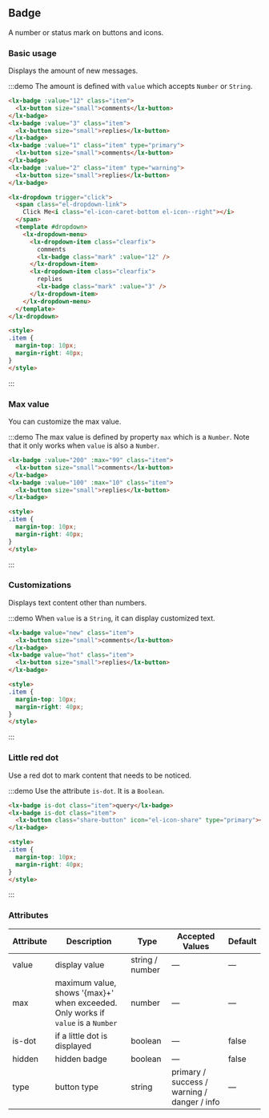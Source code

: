## Badge

A number or status mark on buttons and icons.

### Basic usage

Displays the amount of new messages.

:::demo The amount is defined with `value` which accepts `Number` or `String`.

```html
<lx-badge :value="12" class="item">
  <lx-button size="small">comments</lx-button>
</lx-badge>
<lx-badge :value="3" class="item">
  <lx-button size="small">replies</lx-button>
</lx-badge>
<lx-badge :value="1" class="item" type="primary">
  <lx-button size="small">comments</lx-button>
</lx-badge>
<lx-badge :value="2" class="item" type="warning">
  <lx-button size="small">replies</lx-button>
</lx-badge>

<lx-dropdown trigger="click">
  <span class="el-dropdown-link">
    Click Me<i class="el-icon-caret-bottom el-icon--right"></i>
  </span>
  <template #dropdown>
    <lx-dropdown-menu>
      <lx-dropdown-item class="clearfix">
        comments
        <lx-badge class="mark" :value="12" />
      </lx-dropdown-item>
      <lx-dropdown-item class="clearfix">
        replies
        <lx-badge class="mark" :value="3" />
      </lx-dropdown-item>
    </lx-dropdown-menu>
  </template>
</lx-dropdown>

<style>
.item {
  margin-top: 10px;
  margin-right: 40px;
}
</style>
```
:::

### Max value

You can customize the max value.

:::demo The max value is defined by property `max` which is a `Number`. Note that it only works when `value` is also a `Number`.

```html
<lx-badge :value="200" :max="99" class="item">
  <lx-button size="small">comments</lx-button>
</lx-badge>
<lx-badge :value="100" :max="10" class="item">
  <lx-button size="small">replies</lx-button>
</lx-badge>

<style>
.item {
  margin-top: 10px;
  margin-right: 40px;
}
</style>
```
:::

### Customizations

Displays text content other than numbers.

:::demo When `value` is a `String`, it can display customized text.

```html
<lx-badge value="new" class="item">
  <lx-button size="small">comments</lx-button>
</lx-badge>
<lx-badge value="hot" class="item">
  <lx-button size="small">replies</lx-button>
</lx-badge>

<style>
.item {
  margin-top: 10px;
  margin-right: 40px;
}
</style>
```
:::

### Little red dot

Use a red dot to mark content that needs to be noticed.

:::demo Use the attribute `is-dot`. It is a `Boolean`.

```html
<lx-badge is-dot class="item">query</lx-badge>
<lx-badge is-dot class="item">
  <lx-button class="share-button" icon="el-icon-share" type="primary"></lx-button>
</lx-badge>

<style>
.item {
  margin-top: 10px;
  margin-right: 40px;
}
</style>
```
:::

### Attributes
| Attribute     | Description     | Type            | Accepted Values       | Default |
|-------------  |---------------- |---------------- |---------------------- |-------- |
| value         | display value   | string / number  |          —            |    —    |
| max           |  maximum value, shows '{max}+' when exceeded. Only works if `value` is a `Number`   | number  |         —              |     —    |
| is-dot        | if a little dot is displayed | boolean   |    —           |  false  |
| hidden        | hidden badge    | boolean         |          —            |  false  |
| type          | button type     | string          | primary / success / warning / danger / info |   —  |
